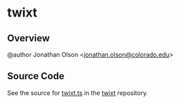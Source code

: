 # twixt

## Overview

@author Jonathan Olson &lt;jonathan.olson@colorado.edu&gt;



## Source Code

See the source for [twixt.ts](https://github.com/phetsims/twixt/blob/main/js/twixt.ts) in the [twixt](https://github.com/phetsims/twixt) repository.

